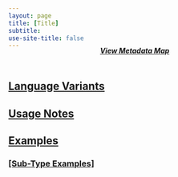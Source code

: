 ```yaml
---
layout: page
title: [Title]
subtitle:  
use-site-title: false
---
```


<h4 style="text-align:center;font-style:italic;margin-top:-20px;margin-bottom:50px;"></a><a href="../../maps/[filename.md]">View Metadata Map</h4>

## Language Variants

## Usage Notes

## Examples

### [Sub-Type Examples]